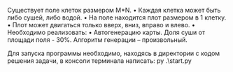 Существует поле клеток размером M*N.
• Каждая клетка может быть либо сушей, либо водой.
• На поле находится плот размером в 1 клетку.
• Плот может двигаться только вверх, вниз, вправо и влево.
• Необходимо реализовать:
• Автогенерацию карты. Доля суши от площади поля - 30%.
Алгоритм генерации – произвольный.


Для запуска программы необходимо, находясь в директории с кодом решения задачи, в консоли терминала написать: py .\start.py
